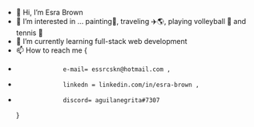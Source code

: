 - 👋 Hi, I’m Esra Brown
- 👀 I’m interested in ... painting🎨, traveling ✈️🌎, playing volleyball 🏐 and tennis 🎾
- 🌱 I’m currently learning full-stack web development
- 📫 How to reach me {
-                  e-mail= essrcskn@hotmail.com ,
-                  linkedn = linkedin.com/in/esra-brown ,
-                  discord= aguilanegrita#7307 
    }                      

<!---
esrabrown/esrabrown is a ✨ special ✨ repository because its `README.md` (this file) appears on your GitHub profile.
You can click the Preview link to take a look at your changes.
--->
